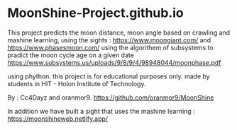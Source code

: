 # MoonShine-Project.github.io

This project predicts the moon distance, moon angle based on crawling and mashine learning,
using the sights : https://www.moongiant.com/ and https://www.phasesmoon.com/
using the algorithem of subsystems to pradict the moon cycle age on a given date
https://www.subsystems.us/uploads/9/8/9/4/98948044/moonphase.pdf

using phython.
this project is for educational purposes only.
made by students in HIT - Holon Institute of Technology.

By : Cc4Dayz and oranmor9.
https://github.com/oranmor9/MoonShine

In addition we have built a sight that uses the mashine learning :
https://moonshineweb.netlify.app/
